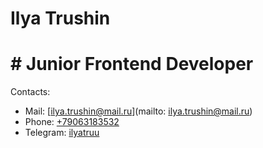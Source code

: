 # Ilya Trushin
# # Junior Frontend Developer
Contacts:
* Mail: [ilya.trushin@mail.ru](mailto: ilya.trushin@mail.ru)
* Phone: [+79063183532](tel:+79063183532)
* Telegram: [ilyatruu](https://t.me/ilyatruu)